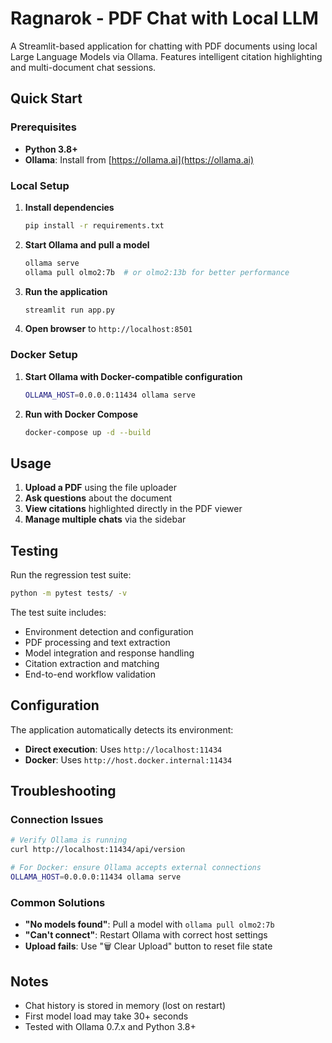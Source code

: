 # Ragnarok - PDF Chat with Local LLM

A Streamlit-based application for chatting with PDF documents using local Large Language Models via Ollama. Features intelligent citation highlighting and multi-document chat sessions.

## Quick Start

### Prerequisites
- **Python 3.8+**
- **Ollama**: Install from [https://ollama.ai](https://ollama.ai)

### Local Setup

1. **Install dependencies**
   ```bash
   pip install -r requirements.txt
   ```

2. **Start Ollama and pull a model**
   ```bash
   ollama serve
   ollama pull olmo2:7b  # or olmo2:13b for better performance
   ```

3. **Run the application**
   ```bash
   streamlit run app.py
   ```

4. **Open browser** to `http://localhost:8501`

### Docker Setup

1. **Start Ollama with Docker-compatible configuration**
   ```bash
   OLLAMA_HOST=0.0.0.0:11434 ollama serve
   ```

2. **Run with Docker Compose**
   ```bash
   docker-compose up -d --build
   ```

## Usage

1. **Upload a PDF** using the file uploader
2. **Ask questions** about the document
3. **View citations** highlighted directly in the PDF viewer
4. **Manage multiple chats** via the sidebar

## Testing

Run the regression test suite:

```bash
python -m pytest tests/ -v
```

The test suite includes:
- Environment detection and configuration
- PDF processing and text extraction  
- Model integration and response handling
- Citation extraction and matching
- End-to-end workflow validation

## Configuration

The application automatically detects its environment:
- **Direct execution**: Uses `http://localhost:11434`
- **Docker**: Uses `http://host.docker.internal:11434`

## Troubleshooting

### Connection Issues
```bash
# Verify Ollama is running
curl http://localhost:11434/api/version

# For Docker: ensure Ollama accepts external connections
OLLAMA_HOST=0.0.0.0:11434 ollama serve
```

### Common Solutions
- **"No models found"**: Pull a model with `ollama pull olmo2:7b`
- **"Can't connect"**: Restart Ollama with correct host settings
- **Upload fails**: Use "🗑️ Clear Upload" button to reset file state

## Notes

- Chat history is stored in memory (lost on restart)
- First model load may take 30+ seconds
- Tested with Ollama 0.7.x and Python 3.8+ 